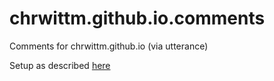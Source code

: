# chrwittm.github.io.comments
Comments for chrwittm.github.io (via utterance)

Setup as described [here](https://albert-rapp.de/posts/13_quarto_blog_writing_guide/13_quarto_blog_writing_guide.html#comment-sections)
